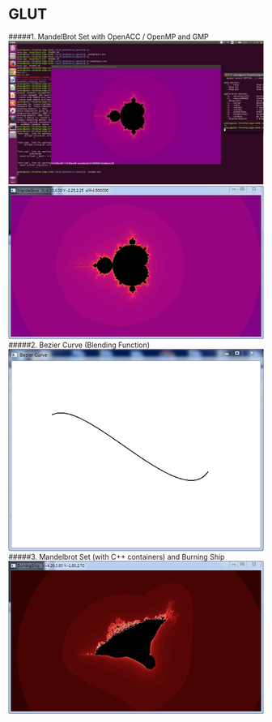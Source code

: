 # GLUT
#####1. MandelBrot Set with OpenACC / OpenMP and GMP
![OpenACC](./imgs/mandelgif.gif)
![mandelbrot](./imgs/mandelbrot.gif)
#####2. Bezier Curve (Blending Function)
![Bcurve](./imgs/bcurve.gif)
#####3. Mandelbrot Set (with C++ containers) and Burning Ship
![Ship](./imgs/ship.gif)

